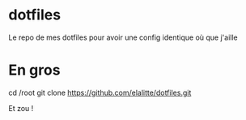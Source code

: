 # dotfiles
Le repo de mes dotfiles pour avoir une config identique où que j'aille

# En gros
cd /root
git clone https://github.com/elalitte/dotfiles.git

Et zou !
